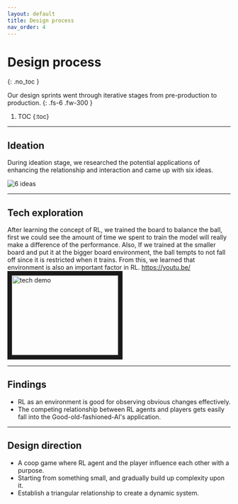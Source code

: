 ```yaml
---
layout: default
title: Design process
nav_order: 4
---
```


# Design process
{: .no_toc }

Our design sprints went through iterative stages from pre-production to production.
{: .fs-6 .fw-300 }


1. TOC
{:toc}

---

## Ideation

During ideation stage, we researched the potential applications of enhancing the relationship and interaction and came up with six ideas.

![6 ideas](img/6ideas.png)

---

## Tech exploration

After learning the concept of RL, we trained the board to balance the ball, first we could see the amount of time we spent to train the model will really make a difference of the performance. Also, If we trained at the smaller board and put it at the bigger board environment, the ball tempts to not fall off since it is restricted when it trains. From this, we learned that environment is also an important factor in RL.
https://youtu.be/
<a href="http://www.youtube.com/watch?feature=player_embedded&v=11CwRzjL_c0
" target="_blank"><img src="http://img.youtube.com/vi/11CwRzjL_c0/0.jpg" 
alt="tech demo" width="240" height="180" border="10" /></a>

---

## Findings

- RL as an environment is good for observing obvious changes effectively.
- The competing relationship between RL agents and players gets easily fall into the Good-old-fashioned-AI's application. 

---

## Design direction

- A coop game where RL agent and the player influence each other with a purpose.
- Starting from something small, and gradually build up complexity upon it.
- Establish a triangular relationship to create a dynamic system.